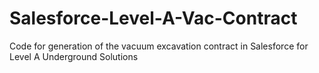 # Salesforce-Level-A-Vac-Contract
Code for generation of the vacuum excavation contract in Salesforce for Level A Underground Solutions
